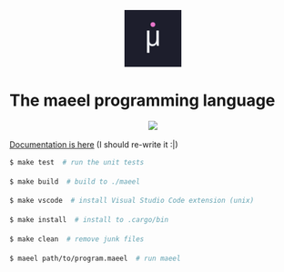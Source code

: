 <p align="center">
    <img src="./assets/maeel.png" width="100" height="100"/>
</p>

# The maeel programming language

<p align="center">
    <img src="./assets/review.png" height="800" width="auto"/>
</p>


[Documentation is here](docs/README.md) (I should re-write it :|)



```sh
$ make test  # run the unit tests

$ make build  # build to ./maeel

$ make vscode  # install Visual Studio Code extension (unix)

$ make install  # install to .cargo/bin

$ make clean  # remove junk files

$ maeel path/to/program.maeel  # run maeel
```
